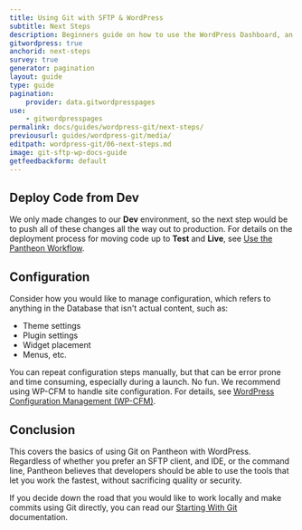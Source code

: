 ```yaml
---
title: Using Git with SFTP & WordPress
subtitle: Next Steps
description: Beginners guide on how to use the WordPress Dashboard, an SFTP client, and your text editor of choice to work quickly, safely and easily on Pantheon's Git-based platform.
gitwordpress: true
anchorid: next-steps
survey: true
generator: pagination
layout: guide
type: guide
pagination:
    provider: data.gitwordpresspages
use:
    - gitwordpresspages
permalink: docs/guides/wordpress-git/next-steps/
previousurl: guides/wordpress-git/media/
editpath: wordpress-git/06-next-steps.md
image: git-sftp-wp-docs-guide
getfeedbackform: default
---
```


## Deploy Code from Dev
We only made changes to our **<span class="glyphicons glyphicons-wrench" aria-hidden="true"></span> Dev** environment, so the next step would be to push all of these changes all the way out to production. For details on the deployment process for moving code up to **<span class="glyphicons glyphicons-equalizer" aria-hidden="true"></span> Test** and **<span class="glyphicons glyphicons-cardio" aria-hidden="true"></span> Live**, see [Use the Pantheon Workflow](/pantheon-workflow/).

## Configuration
Consider how you would like to manage configuration, which refers to anything in the Database that isn't actual content, such as:

- Theme settings
- Plugin settings
- Widget placement
- Menus, etc.

You can repeat configuration steps manually, but that can be error prone and time consuming, especially during a launch. No fun. We recommend using WP-CFM to handle site configuration. For details, see [WordPress Configuration Management (WP-CFM)](/wp-cfm/).

## Conclusion
This covers the basics of using Git on Pantheon with WordPress. Regardless of whether you prefer an SFTP client, and IDE, or the command line, Pantheon believes that developers should be able to use the tools that let you work the fastest, without sacrificing quality or security.

If you decide down the road that you would like to work locally and make commits using Git directly, you can read our [Starting With Git](/git/) documentation.
